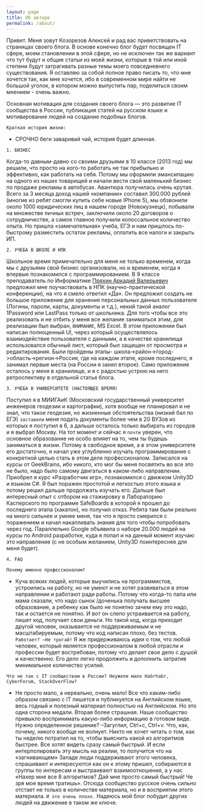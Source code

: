 ```yaml
---
layout: page
title: Об авторе
permalink: /about/
---
```

Привет. Меня зовут Козорезов Алексей и рад вас приветствовать на страницах своего блога. В основе конечно блог будет посвящен IT сфере, моем становлении в этой сфере, но не исключен так же вариант что тут будут и общие статьи из моей жизни, которые в той или иной степени будут затрагивать разные темы моего повседневнего существования. Я оставляю за собой полное право писать то, что мне хочется так, как мне хочется, ибо в современном мире найти не большой уголок, в котором можно выпустить пар, поделиться своим мнением - очень важно. 

Основная мотивация для создания своего блога — это развитие IT сообщества в России, публикация статей на русском языке и мотивирование людей на создание подобных блогов. 

`Краткая история жизни:`

- СРОЧНО беги заваривай чай, история будет длинная.

`1. БИЗНЕС`

Когда-то давным-давно со своими друзьями в 10 классе (2013 год) мы решили, что просто на кого-то работать не так прибыльно и эффективно, как работать на себя. Потому мы оформили эмансипацию на одного из наших товарищей и начали вести свой маленький бизнес по продаже рекламы в автобусах. Авантюра получилась очень крутая. Всего за 3 месяца доход нашей «компании» составил 300.000 рублей (многие из ребят смогли купить себе новые IPhone 5), мы обзвонили около 1000 юридических лиц в нашем городе (Новокузнецк), побывали на множестве личных встреч, заключили около 20 договоров о сотрудничестве, а самое главное получили колоссальное количество опыта. Но пришла «замечательная» учеба, ЕГЭ и нам пришлось по-быстрому разместить остаток рекламы, оплатить все налоги и закрыть ИП. 

`2. УЧЕБА В ШКОЛЕ И НПК`

Школьное время примечательно для меня не только временем, когда мы с друзьями свой бизнес организовали, но и временем, когда я впервые познакомился с программированием. В 9 классе преподаватель по Информатике [Пряхин Аркадий Валерьевич] предложил мне поучаствовать в НПК (научно-практической конференции), на что я смело ответил «Да». Он предложил создать не большое приложение для хранения персональных данных пользователя (Логины, пароли, карты, документы и т.д.), некий такой аналог 1Password или LastPass только от школьника. Для того чтобы все это реализовать и не отбить у меня все желание заниматься этим, для реализации был выбран, `ВНИМАНИЕ`, MS Excel. В этом приложении был написан полноценный UI, через который осуществлялось взаимодействие пользователя с данными, а в качестве хранилища использовался обычный лист, который был защищен от просмотра и редактирования. Были пройдены этапы-  школа->район->город->область->регион->Россия, где на каждом этапе, кроме последнего, я занимал первые места (на России я занял второе). Само приложение осталось у меня в хранилище, и я с радостью устрою на него ретроспективу в отдельной статье блога.

`3. УЧЕБА В УНИВЕРСИТЕТЕ (НАСТОЯЩЕЕ ВРЕМЯ)`

Поступил я в МИИГАиК (Московский государственный университет инженеров геодезии и картографии), хотя вообще не планировал и не знал, что такое геодезия, но жизненные обстоятельства (низкий бал по ЕГЭ) `заставили` меня подать документы более чем в 20 ВУЗов из которых я поступил в 6, а дальше осталось только выбирать из городов и я выбрал Москву. На тот момент и сейчас я `почти` уверен, что основное образование не особо влияет на то, чем ты будешь заниматься в жизни. Потому в свободное время, а в этом университете его достаточно, я начал уже углубленно изучать программирование с конкретной целью стать в этом деле профессионалом. Записался на курсы от GeekBrains, ибо никого, кто мог бы меня посвятить во все это не было, надо было самому двигаться в каком-либо направлении. Приобрел я курс «Разработчик игр», познакомился с движком Unity3D и языком C#. Я был поражен простотой и легкостью этого языка и потому решил дальше продолжать изучать его. 
Дальше был интересный опыт с отбором на стажировку в Лабораторию Касперского по программе SafeBoards в которой я прошел до последнего этапа (хакатон), но получил отказ. Ребята там были реально на много сильнее и умнее меня, так что я просто смерился с поражением и начал накапливать знания для того чтобы попробовать через год.
Параллельно Google объявила о наборе 20.000 людей на курсы по Android разработке, куда я попал и на данный момент изучаю это направление (с не особым желанием, Unity3D поинтереснее для меня будет).  

`4. FAQ`

`Почему именно профессионалом?`
- Куча всяких людей, которые выучились на программистов, устроились на работу, но не умеют и не хотят развиваться в этом направлении и работают ради работы. Потому что когда-то папа или мама сказали, что надо сынок /доченька получать высшее образование, а ребенку как было не понятно зачем ему это надо, так и остается не понятно. И вот он слепо устраивается на работу, пишет код, получает свои деньги. Но такой код, когда приходит другой человек, оказывается не поддерживаемым и не масштабируемым, потому что код написан плохо, без тестов. `Работает? –Не трогай!` Я же придерживаюсь идеи о том, что любой человек, который является профессионалом в любой отрасли и профессии будет востребован, потому что делает свое дело с душой и качественно. Его дело легко продолжить и дополнить затратив минимальное количество усилий.

`Что не так с IT сообществом в России? Неужели мало Habrhabr, CyberForum, StackOverFlow? `
- Не просто мало, а нереально, очень мало! Все что каким-либо образом связано с IT пишется и публикуется на Английском языке, весь годный и полезный материал полностью на Английском. Но это одна сторона медали. Вторая более страшная. Наше сообщество привыкло воспринимать какую-либо информацию в готовом виде. Нужно определенное решение? –Загуглил, Ctrl+c, Ctrl+v. Что, как, почему, никого вообще не волнует. Никто не хочет читать о том, как ты неделю потратил на то, чтобы выяснить какой из алгоритмов быстрее. Все хотят видеть сразу самый быстрый. И если интерполировать эту мысль на реалии, то получится что на «загнивающем» Западе люди поддерживают этого человека, спрашивают и интересуются как он к этому пришел, собираются в группы по интересам и выстраивают взаимоотношения, а у нас «Нахер мне все 8 алгоритмов? Дай мне просто самый быстрый! Че зря мое время тратишь». Отсюда сообщество русское очень сильно отстает не только в количестве материала, но и в восприятии этого материала. `И это очень плохо.` Надеюсь мой блог побудит других людей на движение в таком же ключе.

[Пряхин Аркадий Валерьевич]: https://vk.com/arkady_pvl
